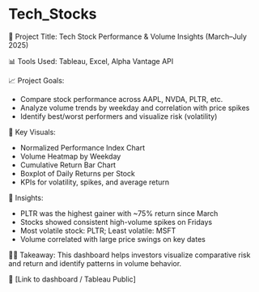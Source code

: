 # Tech_Stocks
📌 Project Title: Tech Stock Performance & Volume Insights (March–July 2025)

📊 Tools Used: Tableau, Excel, Alpha Vantage API

📈 Project Goals:
- Compare stock performance across AAPL, NVDA, PLTR, etc.
- Analyze volume trends by weekday and correlation with price spikes
- Identify best/worst performers and visualize risk (volatility)

📎 Key Visuals:
- Normalized Performance Index Chart
- Volume Heatmap by Weekday
- Cumulative Return Bar Chart
- Boxplot of Daily Returns per Stock
- KPIs for volatility, spikes, and average return

📍 Insights:
- PLTR was the highest gainer with ~75% return since March
- Stocks showed consistent high-volume spikes on Fridays
- Most volatile stock: PLTR; Least volatile: MSFT
- Volume correlated with large price swings on key dates

👨‍💻 Takeaway:
This dashboard helps investors visualize comparative risk and return and identify patterns in volume behavior.

🔗 [Link to dashboard / Tableau Public]

